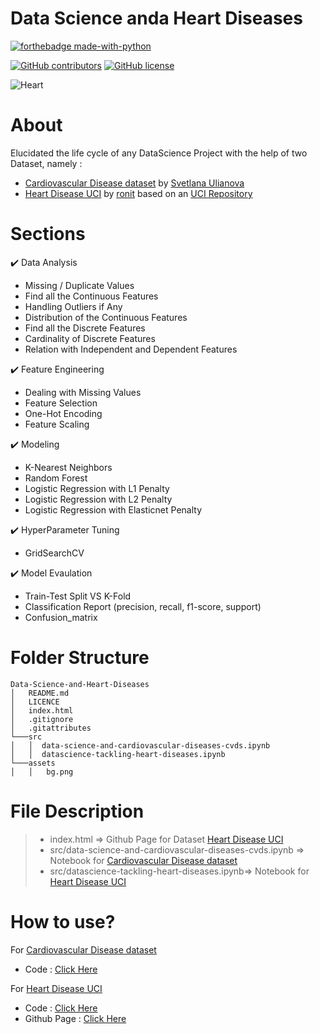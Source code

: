 # Data Science anda Heart Diseases

<p align="center">

  [![forthebadge made-with-python](http://ForTheBadge.com/images/badges/made-with-python.svg)](https://www.python.org/)

  [![GitHub contributors](https://img.shields.io/github/contributors/rstak/Data-Science-anda-Heart-Diseases)](https://github.com/RsTaK/Data-Science-anda-Heart-Diseases/graphs/contributors/)
  [![GitHub license](https://img.shields.io/github/license/rstak/Data-Science-anda-Heart-Diseases)](https://github.com/RsTaK/Data-Science-anda-Heart-Diseases/blob/master/LICENSE)
</p>  

![Heart](https://github.com/RsTaK/Data-Science-anda-Heart-Diseases/blob/master/assets/bg.jpg)

# About

Elucidated the life cycle of any DataScience Project with the help of two Dataset, namely : 
* [Cardiovascular Disease dataset](https://www.kaggle.com/sulianova/cardiovascular-disease-dataset)
by [Svetlana Ulianova](https://www.kaggle.com/sulianova)
* [Heart Disease UCI](https://www.kaggle.com/ronitf/heart-disease-uci) by [ronit](https://www.kaggle.com/ronitf) based on an [UCI Repository](https://archive.ics.uci.edu/ml/datasets/heart+Disease)

# Sections

✔️ Data Analysis
* Missing / Duplicate Values
* Find all the Continuous Features
* Handling Outliers if Any
* Distribution of the Continuous Features
* Find all the Discrete Features
* Cardinality of Discrete Features
* Relation with Independent and Dependent Features

✔️ Feature Engineering 
* Dealing with Missing Values
* Feature Selection
* One-Hot Encoding
* Feature Scaling

✔️ Modeling
* K-Nearest Neighbors
* Random Forest
* Logistic Regression with L1 Penalty
* Logistic Regression with L2 Penalty
* Logistic Regression with Elasticnet Penalty

✔️ HyperParameter Tuning
* GridSearchCV

✔️ Model Evaulation
* Train-Test Split VS K-Fold
* Classification Report (precision, recall, f1-score, support)
* Confusion_matrix

# Folder Structure
```
Data-Science-and-Heart-Diseases
│   README.md
│   LICENCE    
│   index.html
│   .gitignore
│   .gitattributes
└───src
│   │  data-science-and-cardiovascular-diseases-cvds.ipynb
│   │  datascience-tackling-heart-diseases.ipynb
└───assets
│   │   bg.png
```
# File Description
> * index.html => Github Page for Dataset [Heart Disease UCI](https://www.kaggle.com/ronitf/heart-disease-uci)
> * src/data-science-and-cardiovascular-diseases-cvds.ipynb => Notebook for [Cardiovascular Disease dataset](https://www.kaggle.com/sulianova/cardiovascular-disease-dataset)
> * src/datascience-tackling-heart-diseases.ipynb=> Notebook for [Heart Disease UCI](https://www.kaggle.com/ronitf/heart-disease-uci)

# How to use? 
For [Cardiovascular Disease dataset](https://www.kaggle.com/sulianova/cardiovascular-disease-dataset)
* Code : [Click Here](https://github.com/RsTaK/Data-Science-anda-Heart-Diseases/blob/master/src/data-science-and-cardiovascular-diseases-cvds.ipynb)

For [Heart Disease UCI](ttps://www.kaggle.com/ronitf/heart-disease-uci)
* Code : [Click Here](https://github.com/RsTaK/Data-Science-anda-Heart-Diseases/blob/master/src/datascience-tackling-heart-diseases.ipynb)
* Github Page : [Click Here](https://rstak.github.io/Data-Science-anda-Heart-Diseases/)